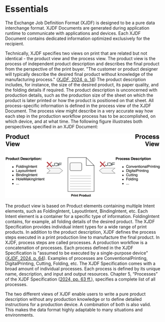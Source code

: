 # Essentials
The Exchange Job Definition Format (XJDF) is designed to be a pure data interchange format. XJDF Documents are generated during application runtime to communicate with applications and devices. Each XJDF Document contains dedicated information optimized exclusively for the recipient. 

Technically, XJDF specifies two views on print that are related but not identical - the product view and the process view. The product view is the process of independent product description and describes the final product from the perspective of the print buyer. "The customer or product designer will typically describe the desired final product without knowledge of the manufacturing process." ([*XJDF*, 2024, p. 14](references.md#ref2)) The product description includes, for instance, the size of the desired product, its paper quality, and the folding details if required. The product description is unconcerned with production details, such as the production size of the sheet on which the product is later printed or how the product is positioned on that sheet. All process-specific information is defined in the process view of the XJDF Document. The process view might describe in a very accurate way how each step in the production workflow process has to be accomplished, on which device, and at what time. The following figure illustrates both perspectives specified in an XJDF Document:

![Product vs. Process View](./../assets/product-vs-process-view.png "Product vs. Process View")

The product view is based on Product elements containing multiple Intent elements, such as FoldingIntent, LayoutIntent, BindingIntent, etc. Each Intent element is a container for a specific type of information. FoldingIntent contains, for example, all folding details of the desired product. The XJDF Specification provides individual intent types for a wide range of print products. In addition to the product description, XJDF defines the process steps executed in a print production line to manufacture the final product. In XJDF, process steps are called processes. A production workflow is a concatenation of processes. Each process defined in the XJDF Specification is "assumed to be executed by a single-purpose device" ([*XJDF*, 2024, p. 64](references.md#ref2)). Examples of processes are ConventionalPrinting, DigitalPrinting, Cutting, Folding, etc. The XJDF Specification comes with a broad amount of individual processes. Each process is defined by its unique name, description, and input and output resources. Chapter 5, “Processes” of the XJDF Specification ([2024, pp. 63 ff.](references.md#ref2)), specifies a complete list of all processes. 

The two different views of XJDF enable users to write a pure product description without any production knowledge or to define detailed instructions for a production device. A combination of both is also valid. This makes the data format highly adaptable to many situations and environments. 
